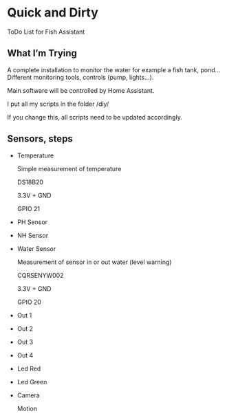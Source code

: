 # Quick and Dirty
ToDo List for Fish Assistant

## What I’m Trying
A complete installation to monitor the water for example a fish tank, pond...
Different monitoring tools, controls (pump, lights...). 

Main software will be controlled by Home Assistant.

I put all my scripts in the folder /diy/

If you change this, all scripts need to be updated accordingly.



## Sensors, steps
- Temperature

  Simple measurement of temperature

  DS18B20

  3.3V + GND

  GPIO 21

- PH Sensor


- NH Sensor


- Water Sensor

  Measurement of sensor in or out water (level warning)

  CQRSENYW002

  3.3V + GND

  GPIO 20


- Out 1


- Out 2


- Out 3


- Out 4


- Led Red


- Led Green


- Camera

  Motion
  
